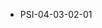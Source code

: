 <!--
    ATTENTION: This file was generated via gradle!
               Do NOT manually edit this file! Any such changes will be overwritten!
-->
* PSI-04-03-02-01
